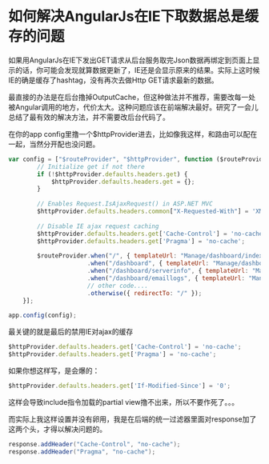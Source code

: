 # 如何解决AngularJs在IE下取数据总是缓存的问题

如果用AngularJs在IE下发出GET请求从后台服务取完Json数据再绑定到页面上显示的话，你可能会发现就算数据更新了，IE还是会显示原来的结果。实际上这时候IE的确是缓存了hashtag，没有再次去做Http GET请求最新的数据。   

最直接的办法是在后台撸掉OutputCache，但这种做法并不推荐，需要改每一处被Angular调用的地方，代价太大。这种问题应该在前端解决最好。研究了一会儿总结了最有效的解决方法，并不需要改后台代码了。     
 
在你的app config里撸一个$httpProvider进去，比如像我这样，和路由可以配在一起，当然分开配也没问题。
```js
var config = ["$routeProvider", "$httpProvider", function ($routeProvider, $httpProvider) {
        // Initialize get if not there
        if (!$httpProvider.defaults.headers.get) {
            $httpProvider.defaults.headers.get = {};
        }
 
        // Enables Request.IsAjaxRequest() in ASP.NET MVC
        $httpProvider.defaults.headers.common["X-Requested-With"] = 'XMLHttpRequest';
 
        // Disable IE ajax request caching
        $httpProvider.defaults.headers.get['Cache-Control'] = 'no-cache';
        $httpProvider.defaults.headers.get['Pragma'] = 'no-cache';
 
        $routeProvider.when("/", { templateUrl: "Manage/dashboard/index.cshtml" })
                      .when("/dashboard", { templateUrl: "Manage/dashboard/index.cshtml" })
                      .when("/dashboard/serverinfo", { templateUrl: "Manage/dashboard/serverinfo.cshtml" })
                      .when("/dashboard/emaillogs", { templateUrl: "Manage/dashboard/emaillogs.cshtml" })
					  // other code....
                      .otherwise({ redirectTo: "/" });
    }];
 
app.config(config);
```
最关键的就是最后的禁用IE对ajax的缓存   
```js
$httpProvider.defaults.headers.get['Cache-Control'] = 'no-cache';
$httpProvider.defaults.headers.get['Pragma'] = 'no-cache';
```
如果你想这样写，是会爆的：   
```js
$httpProvider.defaults.headers.get['If-Modified-Since'] = '0';
```
这样会导致include指令加载的partial view撸不出来，所以不要作死了。。。    

而实际上我这样设置并没有卵用，我是在后端的统一过滤器里面对response加了这两个头，才得以解决问题的。
```java
response.addHeader("Cache-Control", "no-cache");
response.addHeader("Pragma", "no-cache");
```